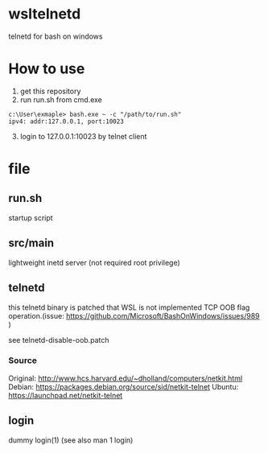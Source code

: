 # wsltelnetd
telnetd for bash on windows

# How to use

1. get this repository
2. run run.sh from cmd.exe

```console
c:\User\exmaple> bash.exe ~ -c "/path/to/run.sh"
ipv4: addr:127.0.0.1, port:10023
```

3. login to 127.0.0.1:10023 by telnet client

# file

## run.sh
startup script

## src/main

lightweight inetd server (not required root privilege)

## telnetd

this telnetd binary is patched that WSL is not implemented TCP OOB flag operation.(issue: https://github.com/Microsoft/BashOnWindows/issues/989 )

see telnetd-disable-oob.patch

### Source

Original: http://www.hcs.harvard.edu/~dholland/computers/netkit.html
Debian: https://packages.debian.org/source/sid/netkit-telnet
Ubuntu: https://launchpad.net/netkit-telnet

## login

dummy login(1) (see also man 1 login)

